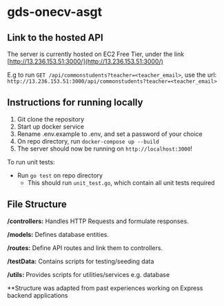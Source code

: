 # gds-onecv-asgt
 
## Link to the hosted API

The server is currently hosted on EC2 Free Tier, under the link [http://13.236.153.51:3000/](http://13.236.153.51:3000/)

E.g to run `GET /api/commonstudents?teacher=<teacher_email>`, use the url:
`http://13.236.153.51:3000/api/commonstudents?teacher=<teacher_email>`

## Instructions for running locally

1. Git clone the repository
2. Start up docker service
3. Rename .env.example to .env, and set a password of your choice
4. On repo directory, run `docker-compose up --build`
5. The server should now be running on `http://localhost:3000`!

To run unit tests:
- Run `go test` on repo directory
  - This should run `unit_test.go`, which contain all unit tests required 

## File Structure

**/controllers:** Handles HTTP Requests and formulate responses.

**/models:** Defines database entities.

**/routes:** Define API routes and link them to controllers.

**/testData:** Contains scripts for testing/seeding data

**/utils:** Provides scripts for utilities/services e.g. database

**Structure was adapted from past experiences working on Express backend applications